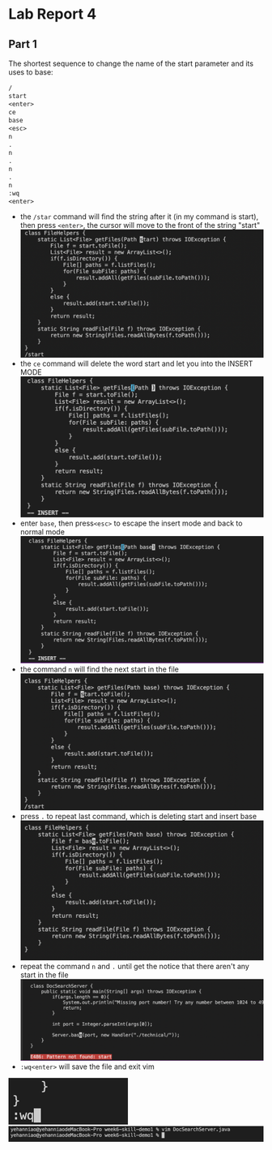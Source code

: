 # Lab Report 4
## Part 1

The shortest sequence to change the name of the start parameter and its uses to base:
```
/
start
<enter>
ce
base
<esc>
n
.
n
.
n
.
n
:wq
<enter>
```
- the `/star` command will find the string after it (in my command is start), then press `<enter>`, the cursor will move to the front of the string "start"
![Image](4.1.jpg)
- the `ce` command will delete the word start and let you into the INSERT MODE
![Image](4.2.jpg)
- enter `base`, then press`<esc>` to escape the insert mode and back to normal mode
![Image](4.3.jpg)
- the command `n` will find the next start in the file
![Image](4.4.jpg)
- press `.` to repeat last command, which is deleting start and insert base
![Image](4.5.jpg)
- repeat the command `n` and `.` until get the notice that there aren't any start in the file
![Image](4.6.jpg)
- `:wq<enter>` will save the file and exit vim

![Image](4.7.jpg)
![Image](4.8.jpg)


